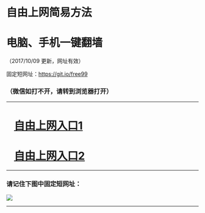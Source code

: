 ﻿# 自由上网简易方法

# 电脑、手机一键翻墙

（2017/10/09 更新，网址有效）

固定短网址：https://git.io/free99

### （微信如打不开，请转到浏览器打开）


***





# &nbsp;&nbsp; <a href="http://ft525516177.fwq-tz-1001.info/fwqtz01.html?t=100900118606 " target="_blank">自由上网入口1</a>
# &nbsp;&nbsp; <a href="http://ft63646721.fwq-tz-1002.info/fwqtz02.html?t=100900125162 " target="_blank">自由上网入口2</a>
***

### 请记住下图中固定短网址：

<img src="https://s3-us-west-2.amazonaws.com/fwq-1001/yjfq-20170905okok.png" /> 


***

